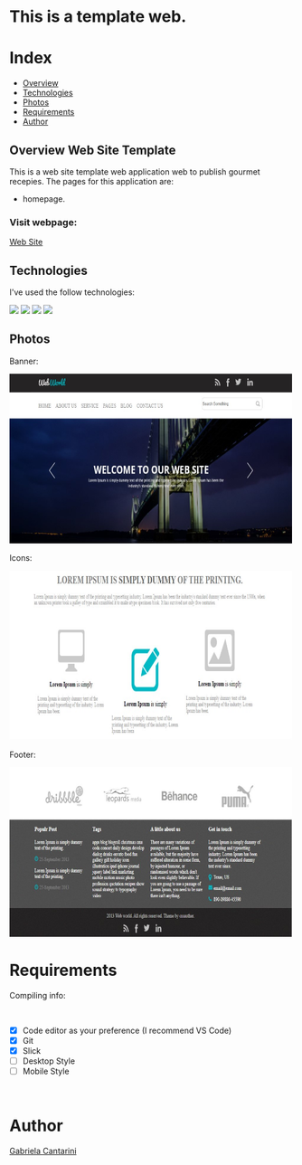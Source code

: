 # This is a template web.

# Index

- [Overview](#id01)
- [Technologies](#id02)
- [Photos](#id03)
- [Requirements](#id04)
- [Author](#id05)

## Overview <a name="id01">Web Site Template</a>

This is a web site template web application web to publish gourmet recepies. 
The pages for this application are:

- homepage.


<h3>Visit webpage: </h3><a href="https://web-site-template-37b4eincs-gabicantarini.vercel.app/">Web Site</a>

## Technologies <a name="#id02"></a>

I've used the follow technologies:<br/>


<code><img height="20" src="https://img.shields.io/badge/HTML-239120?style=for-the-badge&logo=html5&logoColor=white"></code>
<code><img height="20" src="https://img.shields.io/badge/CSS-239120?&style=for-the-badge&logo=css3&logoColor=white"></code>
<code><img height="20" src="https://img.shields.io/badge/Git-F05032?style=for-the-badge&logo=git&logoColor=white"></code>
<code><img height="20" src="https://img.shields.io/badge/-JQUERY-blue"></code>


## Photos <a name="#id03"></a>


<p>Banner: </p><img height="300" width="500" src="img/photoBanner.jpg">


<p>Icons: </p><img height="300" width="500" src="img/icons.jpg">


<p>Footer: </p><img height="300" width="500" src="img/footer.jpg">

# Requirements <a name="id04"></a>
<p>Compiling info: </p>


<br />

- [x] Code editor as your preference (I recommend VS Code)
- [x] Git
- [x] Slick
- [ ] Desktop Style
- [ ] Mobile Style

<br />

# Author <a name="id05"></a>

<a href="https://www.linkedin.com/in/gabrielacantarini/">Gabriela Cantarini</a>